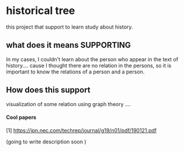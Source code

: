 # historical tree

this project that support to learn study about history.

## what does it means SUPPORTING

In my cases, I couldn't learn about the person who appear in the text of history....
cause I thought there are no relation in the persons, so it is important to know the relations of a person and a person.

## How does this support

visualization of some relation using graph theory ....

#### Cool papers
[1] https://jpn.nec.com/techrep/journal/g19/n01/pdf/190121.pdf

(going to write description soon )
